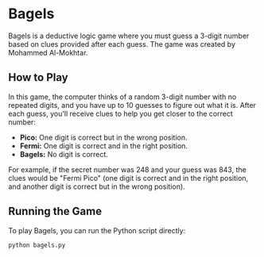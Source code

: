 # Bagels

Bagels is a deductive logic game where you must guess a 3-digit number based on clues provided after each guess. The game was created by Mohammed Al-Mokhtar.

## How to Play

In this game, the computer thinks of a random 3-digit number with no repeated digits, and you have up to 10 guesses to figure out what it is. After each guess, you'll receive clues to help you get closer to the correct number:

- **Pico:** One digit is correct but in the wrong position.
- **Fermi:** One digit is correct and in the right position.
- **Bagels:** No digit is correct.

For example, if the secret number was 248 and your guess was 843, the clues would be "Fermi Pico" (one digit is correct and in the right position, and another digit is correct but in the wrong position).

## Running the Game

To play Bagels, you can run the Python script directly:

```bash
python bagels.py
